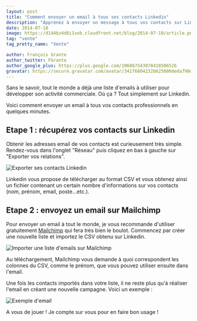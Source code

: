 ```yaml
---
layout: post
title: "Comment envoyer un email à tous ses contacts Linkedin"
description: "Apprenez à envoyer un message à tous vos contacts sur Linkedin en moins de 5 minutes."
date: 2014-07-10
image: https://d144bz4d6i1vob.cloudfront.net/blog/2014-07-10/article.png
tag: "vente"
tag_pretty_name: "Vente"

author: François Grante
author_twitter: FGrante
author_google_plus: https://plus.google.com/106867543078418506526
gravatar: https://secure.gravatar.com/avatar/341f6604232b625000deda790d8d39cd?d=mm&s=30&r=G
---
```


Sans le savoir, tout le monde a déjà une liste d'emails à utiliser pour développer son activité commerciale. Où ça ? Tout simplement sur Linkedin.

Voici comment envoyer un email à tous vos contacts professionnels en quelques minutes.

## Etape 1 : récupérez vos contacts sur Linkedin

Obtenir les adresses email de vos contacts est curieusement très simple. Rendez-vous dans l'onglet "Réseau" puis cliquez en bas à gauche sur "Exporter vos relations".

<img class="img-responsive" src="https://d144bz4d6i1vob.cloudfront.net/blog/2014-07-10/export_contacts_linkedin.png" alt="Exporter ses contacts Linkedin" />

Linkedin vous propose de télécharger au format CSV et vous obtenez ainsi un fichier contenant un certain nombre d'informations sur vos contacts (nom, prénom, email, poste...etc.).

## Etape 2 : envoyez un email sur Mailchimp

Pour envoyer un email à tout le monde, je vous recommande d'utiliser gratuitement <a href="http://mailchimp.com/" target="_blank">Mailchimp</a> qui fera très bien le boulot. Commencez par créer une nouvelle liste et importez le CSV obtenu sur Linkedin.

<img class="img-responsive" src="https://d144bz4d6i1vob.cloudfront.net/blog/2014-07-10/import_csv_mailchimp.png" alt="Importer une liste d'emails sur Mailchimp" />

Au téléchargement, Mailchimp vous demande à quoi correspondent les colonnes du CSV, comme le prénom, que vous pouvez utiliser ensuite dans l'email.

Une fois les contacts importés dans votre liste, il ne reste plus qu'à réaliser l'email en créant une nouvelle campagne. Voici un exemple :

<img class="img-responsive" src="https://d144bz4d6i1vob.cloudfront.net/blog/2014-07-10/exemple_email.png" alt="Exemple d'email" />

A vous de jouer ! Je compte sur vous pour en faire bon usage !